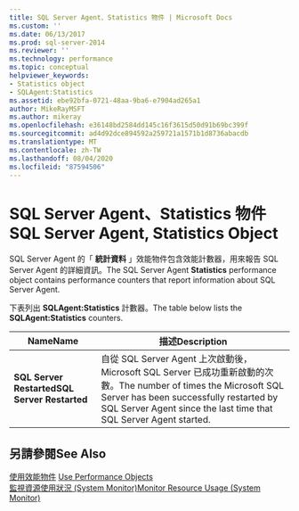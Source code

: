 ```yaml
---
title: SQL Server Agent、Statistics 物件 | Microsoft Docs
ms.custom: ''
ms.date: 06/13/2017
ms.prod: sql-server-2014
ms.reviewer: ''
ms.technology: performance
ms.topic: conceptual
helpviewer_keywords:
- Statistics object
- SQLAgent:Statistics
ms.assetid: ebe92bfa-0721-48aa-9ba6-e7904ad265a1
author: MikeRayMSFT
ms.author: mikeray
ms.openlocfilehash: e36148bd2584dd145c16f3615d50d91b69bc399f
ms.sourcegitcommit: ad4d92dce894592a259721a1571b1d8736abacdb
ms.translationtype: MT
ms.contentlocale: zh-TW
ms.lasthandoff: 08/04/2020
ms.locfileid: "87594506"
---
```

# <a name="sql-server-agent-statistics-object"></a><span data-ttu-id="10783-102">SQL Server Agent、Statistics 物件</span><span class="sxs-lookup"><span data-stu-id="10783-102">SQL Server Agent, Statistics Object</span></span>
  <span data-ttu-id="10783-103">SQL Server Agent 的「 **統計資料** 」效能物件包含效能計數器，用來報告 SQL Server Agent 的詳細資訊。</span><span class="sxs-lookup"><span data-stu-id="10783-103">The SQL Server Agent **Statistics** performance object contains performance counters that report information about SQL Server Agent.</span></span>  
  
 <span data-ttu-id="10783-104">下表列出 **SQLAgent:Statistics** 計數器。</span><span class="sxs-lookup"><span data-stu-id="10783-104">The table below lists the **SQLAgent:Statistics** counters.</span></span>  
  
|<span data-ttu-id="10783-105">Name</span><span class="sxs-lookup"><span data-stu-id="10783-105">Name</span></span>|<span data-ttu-id="10783-106">描述</span><span class="sxs-lookup"><span data-stu-id="10783-106">Description</span></span>|  
|----------|-----------------|  
|<span data-ttu-id="10783-107">**SQL Server Restarted**</span><span class="sxs-lookup"><span data-stu-id="10783-107">**SQL Server Restarted**</span></span>|<span data-ttu-id="10783-108">自從 SQL Server Agent 上次啟動後，Microsoft SQL Server 已成功重新啟動的次數。</span><span class="sxs-lookup"><span data-stu-id="10783-108">The number of times the Microsoft SQL Server has been successfully restarted by SQL Server Agent since the last time that SQL Server Agent started.</span></span>|  
  
## <a name="see-also"></a><span data-ttu-id="10783-109">另請參閱</span><span class="sxs-lookup"><span data-stu-id="10783-109">See Also</span></span>  
 <span data-ttu-id="10783-110">[使用效能物件](../../ssms/agent/use-performance-objects.md) </span><span class="sxs-lookup"><span data-stu-id="10783-110">[Use Performance Objects](../../ssms/agent/use-performance-objects.md) </span></span>  
 [<span data-ttu-id="10783-111">監視資源使用狀況 &#40;System Monitor&#41;</span><span class="sxs-lookup"><span data-stu-id="10783-111">Monitor Resource Usage &#40;System Monitor&#41;</span></span>](monitor-resource-usage-system-monitor.md)  
  
  
